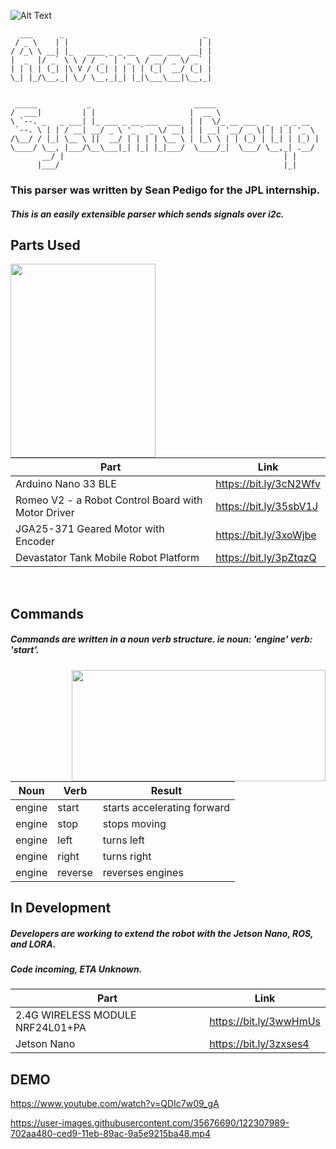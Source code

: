 ![Alt Text](https://i.imgur.com/nLAwD98.png)

      ___      _                               _ 
     / _ \    | |                             | |
    / /_\ \ __| |_   ____ _ _ __   ___ ___  __| |
    |  _  |/ _` \ \ / / _` | '_ \ / __/ _ \/ _` |
    | | | | (_| |\ V / (_| | | | | (_|  __/ (_| |
    \_| |_/\__,_| \_/ \__,_|_| |_|\___\___|\__,_|
                                             
                                             
     _____           _                       _____                       
    /  ___|         | |                     |  __ \                      
    \ `--. _   _ ___| |_ ___ _ __ ___  ___  | |  \/_ __ ___  _   _ _ __  
     `--. \ | | / __| __/ _ \ '_ ` _ \/ __| | | __| '__/ _ \| | | | '_ \ 
    /\__/ / |_| \__ \ ||  __/ | | | | \__ \ | |_\ \ | | (_) | |_| | |_) |
    \____/ \__, |___/\__\___|_| |_| |_|___/  \____/_|  \___/ \__,_| .__/ 
           __/ |                                                 | |    
          |___/                                                  |_|    

### This parser was written by Sean Pedigo for the JPL internship.  
##### This is an easily extensible parser which sends signals over i2c.  
  
## Parts Used  

<img align="left" width="232" height="310" src="https://i.imgur.com/iFnLEYq.jpg">

<br/>
<br/>
<br/>

Part | Link
------------ | -------------
Arduino Nano 33 BLE | https://bit.ly/3cN2Wfv  
Romeo V2 - a Robot Control Board with Motor Driver | https://bit.ly/35sbV1J  
JGA25-371 Geared Motor with Encoder | https://bit.ly/3xoWjbe  
Devastator Tank Mobile Robot Platform | https://bit.ly/3pZtqzQ
  
<br/>
  
## Commands 
##### Commands are written in a noun verb structure. ie noun: 'engine' verb: 'start'.

<img align="right" height="178" width="406" src="https://i.imgur.com/ImjASxp.png">

Noun | Verb | Result
------------ | ------------- | -------------
engine | start | starts accelerating forward  
engine | stop | stops moving  
engine | left | turns left  
engine | right | turns right  
engine | reverse | reverses engines  

## In Development
##### Developers are working to extend the robot with the Jetson Nano, ROS, and LORA.
##### Code incoming, ETA Unknown.

Part | Link
------------ | -------------
2.4G WIRELESS MODULE NRF24L01+PA | https://bit.ly/3wwHmUs  
Jetson Nano | https://bit.ly/3zxses4  

## DEMO
https://www.youtube.com/watch?v=QDIc7w09_gA


https://user-images.githubusercontent.com/35676690/122307989-702aa480-ced9-11eb-89ac-9a5e9215ba48.mp4
